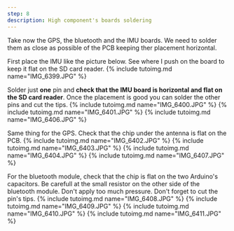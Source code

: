 ```yaml
---
step: 8
description: High component's boards soldering
---
```


Take now the GPS, the bluetooth and the IMU boards. We need to solder them as close as possible of the PCB keeping ther placement horizontal.

First place the IMU like the picture below. See where I push on the board to keep it flat on the SD card reader.
{% include tutoimg.md name="IMG_6399.JPG" %}

Solder just **one** pin and **check that the IMU board is horizontal and flat on the SD card reader**. Once the placement is good you can solder the other pins and cut the tips.
{% include tutoimg.md name="IMG_6400.JPG" %}
{% include tutoimg.md name="IMG_6401.JPG" %}
{% include tutoimg.md name="IMG_6406.JPG" %}

Same thing for the GPS. Check that the chip under the antenna is flat on the PCB.
{% include tutoimg.md name="IMG_6402.JPG" %}
{% include tutoimg.md name="IMG_6403.JPG" %}
{% include tutoimg.md name="IMG_6404.JPG" %}
{% include tutoimg.md name="IMG_6407.JPG" %}

For the bluetooth module, check that the chip is flat on the two Arduino's capacitors. Be carefull at the small resistor on the other side of the bluetooth module. Don't apply too much pressure. Don't forget to cut the pin's tips.
{% include tutoimg.md name="IMG_6408.JPG" %}
{% include tutoimg.md name="IMG_6409.JPG" %}
{% include tutoimg.md name="IMG_6410.JPG" %}
{% include tutoimg.md name="IMG_6411.JPG" %}

